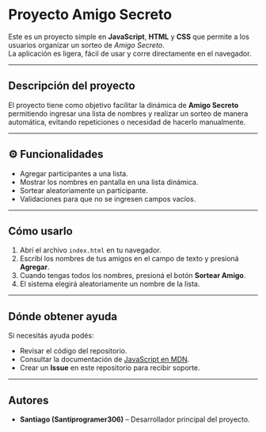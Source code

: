 # Proyecto Amigo Secreto

Este es un proyecto simple en **JavaScript**, **HTML** y **CSS** que permite a los usuarios organizar un sorteo de *Amigo Secreto*.  
La aplicación es ligera, fácil de usar y corre directamente en el navegador.

---

##  Descripción del proyecto

El proyecto tiene como objetivo facilitar la dinámica de **Amigo Secreto** permitiendo ingresar una lista de nombres y realizar un sorteo de manera automática, evitando repeticiones o necesidad de hacerlo manualmente.

---

## ⚙ Funcionalidades

- Agregar participantes a una lista.  
- Mostrar los nombres en pantalla en una lista dinámica.  
- Sortear aleatoriamente un participante.  
- Validaciones para que no se ingresen campos vacíos.  

---

##  Cómo usarlo

1. Abrí el archivo `index.html` en tu navegador.  
2. Escribí los nombres de tus amigos en el campo de texto y presioná **Agregar**.  
3. Cuando tengas todos los nombres, presioná el botón **Sortear Amigo**.  
4. El sistema elegirá aleatoriamente un nombre de la lista.  

---

##  Dónde obtener ayuda

Si necesitás ayuda podés:  
- Revisar el código del repositorio.  
- Consultar la documentación de [JavaScript en MDN](https://developer.mozilla.org/es/).  
- Crear un **Issue** en este repositorio para recibir soporte.  

---

##  Autores

- **Santiago (Santiprogramer306)** – Desarrollador principal del proyecto.  
